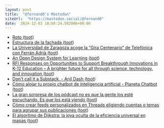 ```yaml
---
layout: post
title:  "@fernand0's Mastodon"
siteUrl:  "https://mastodon.social/@fernand0"
date:  2024-12-03 18:08:24.582000+00:00
---
```

*  [Roto ](https://avecesunafoto.wordpress.com/2024/12/03/roto-2) ([toot](https://mastodon.social/@fernand0/113590226425004684))
*  [Estructura de la fachada ](https://www.flickr.com/photos/fernand0/54176225230) ([toot](https://mastodon.social/@fernand0/113590144821606124))
*  [La Universidad de Zaragoza acoge la “Gira Centenario“ de Telefónica con Ferrán Adrià ](https://www.lanocion.es/aragon/20241125/la-universidad-de-zaragoza-acoge-la-gira-centenar-23290.htm) ([toot](https://mastodon.social/@fernand0/113590100578896940))
*  [An Open Design System for Learning ](https://heartsoulmachine.com/blog/2024/11-19-an-open-design-system-for-learning) ([toot](https://mastodon.social/@fernand0/113589808304879684))
*  [RFI Responses on Opportunities to Support Breakthrough Innovations in K-12 Education – A brighter future for all through science, technology, and innovation  ](https://renaissancephilanthropy.org/news-and-insights/rfi-responses-on-opportunities-to-support-breakthrough-innovations-in-k-12-education/) ([toot](https://mastodon.social/@fernand0/113589612102392982))
*  [Don't call it a Substack. - Anil Dash ](https://www.anildash.com/2024/11/19/dont-call-it-a-substack) ([toot](https://mastodon.social/@fernand0/113588860123091926))
*  [Cómo alojar tu propio chatbot de inteligencia artificial - Planeta Chatbot ](https://planetachatbot.com/como-alojar-chatbot-de-inteligencia-artificial) ([toot](https://mastodon.social/@fernand0/113588570200570721))
*  [La gran sorpresa de los pódcast no es que la gente los esté escuchando. Es que los está viendo ](https://www.xataka.com/fotografia-y-video/gran-sorpresa-podcast-que-gente-esta-escuchando-que-esta-viend) ([toot](https://mastodon.social/@fernand0/113588488854416546))
*  [Cómo crear feeds personalizados en Threads eligiendo cuentas o temas para agrupar sus publicaciones ](https://www.xataka.com/basics/como-crear-feeds-personalizados-threads-eligiendo-cuentas-temas-para-agrupar-sus-publicacione) ([toot](https://mastodon.social/@fernand0/113588169482051365))
*  [El algoritmo de Dijkstra: la joya oculta de la eficiencia universal en mapas ](https://wwwhatsnew.com/2024/11/20/el-algoritmo-de-dijkstra-la-joya-oculta-de-la-eficiencia-universal-en-mapas) ([toot](https://mastodon.social/@fernand0/113587211039447742))
